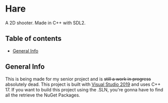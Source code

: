 # Hare
 A 2D shooter. Made in C++ with SDL2.

## Table of contents
* [General Info](#general-info)

## General Info
 This is being made for my senior project and is ~~still a work in progress~~ absolutely dead.
 This project is built with [Visual Studio 2019](https://visualstudio.microsoft.com/vs/) and uses C++ 17.
 If you want to build this project using the .SLN, you're gonna have to find all the retrieve the NuGet Packages.
